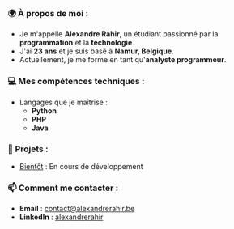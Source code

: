 ### 🌍 À propos de moi :

- Je m'appelle **Alexandre Rahir**, un étudiant passionné par la **programmation** et la **technologie**.
- J'ai **23 ans** et je suis basé à **Namur, Belgique**.
- Actuellement, je me forme en tant qu'**analyste programmeur**.

### 💻 Mes compétences techniques :

- Langages que je maîtrise :
  - **Python**
  - **PHP**
  - **Java**
  

### 🚀 Projets :

- [Bientôt](#) : En cours de développement

### 📫 Comment me contacter :

- **Email** : [contact@alexandrerahir.be](mailto:contact@alexandrerahir.be)
- **LinkedIn** : [alexandrerahir](https://www.linkedin.com/in/alexandrerahir)
